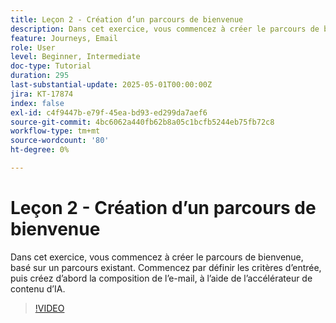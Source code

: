 ```yaml
---
title: Leçon 2 - Création d’un parcours de bienvenue
description: Dans cet exercice, vous commencez à créer le parcours de bienvenue, basé sur un parcours existant. Commencez par définir les critères d’entrée, puis créez d’abord la composition de l’e-mail, à l’aide de l’accélérateur de contenu d’IA.
feature: Journeys, Email
role: User
level: Beginner, Intermediate
doc-type: Tutorial
duration: 295
last-substantial-update: 2025-05-01T00:00:00Z
jira: KT-17874
index: false
exl-id: c4f9447b-e79f-45ea-bd93-ed299da7aef6
source-git-commit: 4bc6062a440fb62b8a05c1bcfb5244eb75fb72c8
workflow-type: tm+mt
source-wordcount: '80'
ht-degree: 0%

---
```


# Leçon 2 - Création d’un parcours de bienvenue

Dans cet exercice, vous commencez à créer le parcours de bienvenue, basé sur un parcours existant. Commencez par définir les critères d’entrée, puis créez d’abord la composition de l’e-mail, à l’aide de l’accélérateur de contenu d’IA.

>[!VIDEO](https://video.tv.adobe.com/v/3457896/?learn=on&enablevpops)
